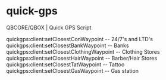 # quick-gps
QBCORE/QBOX | Quick GPS Script

quickgps:client:setClosestConWaypoint -- 24/7's and LTD's
quickgps:client:setClosestBankWaypoint -- Banks
quickgps:client:setClosestClothingWaypoint -- Clothing Stores
quickgps:client:setClosestHairWaypoint -- Barber/Hair Stores
quickgps:client:setClosestTatWaypoint -- Tattoo
quickgps:client:setClosestGasWaypoint -- Gas station
